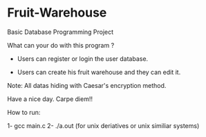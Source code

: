 # Fruit-Warehouse
Basic Database Programming Project

What can your do with this program ?

- Users can register or login the user database.

- Users can create his fruit warehouse and they can edit it.



Note: All datas hiding with Caesar's encryption method.

Have a nice day. Carpe diem!!

How to run:

1- gcc main.c
2- ./a.out (for unix deriatives or unix similiar systems)
